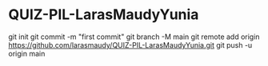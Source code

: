 # QUIZ-PIL-LarasMaudyYunia
git init
git commit -m "first commit"
git branch -M main
git remote add origin https://github.com/larasmaudy/QUIZ-PIL-LarasMaudyYunia.git
git push -u origin main
